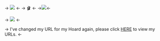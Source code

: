 -> ![](https://cdn.discordapp.com/attachments/1082540281624285254/1145558694025760778/blur_edges_5.png) <-
-> 🩰 <-
->![](https://kingcrimson.crd.co/assets/images/gallery09/7c69f379.gif?v=eb0b4fad)<-

-> ![](https://cdn.discordapp.com/attachments/1082540281624285254/1145559077141872640/text-1693192962295.png) <-

-> I've changed my URL for my Hoard again, please click [HERE](/CanYouHearTheMusic) to view my URLs. <-